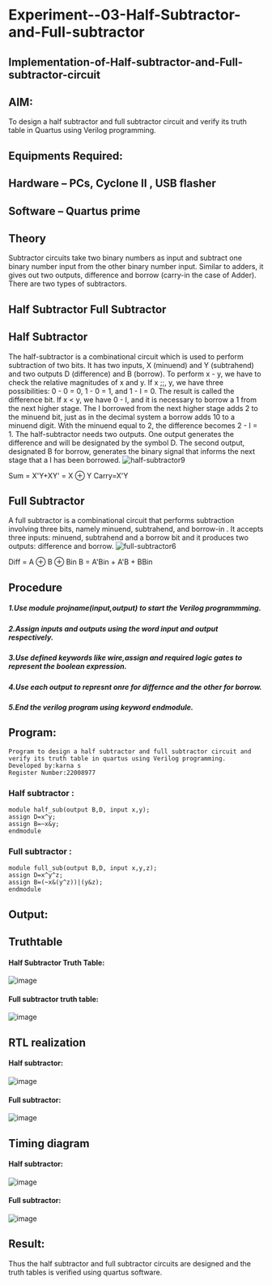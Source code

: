# Experiment--03-Half-Subtractor-and-Full-subtractor
## Implementation-of-Half-subtractor-and-Full-subtractor-circuit
## AIM:
To design a half subtractor and full subtractor circuit and verify its truth table in Quartus using Verilog programming.

## Equipments Required:
## Hardware – PCs, Cyclone II , USB flasher
## Software – Quartus prime
## Theory
Subtractor circuits take two binary numbers as input and subtract one binary number input from the other binary number input. Similar to adders, it gives out two outputs, difference and borrow (carry-in the case of Adder). There are two types of subtractors.

## Half Subtractor Full Subtractor
## Half Subtractor
The half-subtractor is a combinational circuit which is used to perform subtraction of two bits. It has two inputs, X (minuend) and Y (subtrahend) and two outputs D (difference) and B (borrow). To perform x - y, we have to check the relative magnitudes of x and y. If x ;;, y, we have three possibilities: 0 - 0 = 0, 1 - 0 = 1, and 1 - I = 0. The result is called the difference bit. If x < y, we have 0 - I, and it is necessary to borrow a 1 from the next higher stage. The I borrowed from the next higher stage adds 2 to the minuend bit, just as in the decimal system a borrow adds 10 to a minuend digit. With the minuend equal to 2, the difference becomes 2 - I = 1. The half-subtractor needs two outputs. One output generates the difference and will be designated by the symbol D. The second output, designated B for borrow, generates the binary signal that informs the next stage that a I has been borrowed.
![half-subtractor9](https://user-images.githubusercontent.com/36288975/166112538-58c3bc7c-ee5d-4e6a-ac8d-8e8328efe27a.png)


Sum = X'Y+XY' = X ⊕ Y
Carry=X'Y

## Full Subtractor
A full subtractor is a combinational circuit that performs subtraction involving three bits, namely minuend, subtrahend, and borrow-in . It accepts three inputs: minuend, subtrahend and a borrow bit and it produces two outputs: difference and borrow. 
![full-subtractor6](https://user-images.githubusercontent.com/36288975/166112541-24c68359-3de8-4674-ae22-8272ffc385ed.png)


Diff = A ⊕ B ⊕ Bin B = A'Bin + A'B + BBin

## Procedure
##### 1.Use module projname(input,output) to start the Verilog programmming.
##### 2.Assign inputs and outputs using the word input and output respectively.
##### 3.Use defined keywords like wire,assign and required logic gates to represent the boolean expression.
##### 4.Use each output to represnt onre for differnce and the other for borrow.
##### 5.End the verilog program using keyword endmodule.


## Program:
```
Program to design a half subtractor and full subtractor circuit and
verify its truth table in quartus using Verilog programming.
Developed by:karna s
Register Number:22008977 
```

### Half subtractor :
```
module half_sub(output B,D, input x,y);
assign D=x^y;
assign B=~x&y;
endmodule
```
### Full subtractor :
```
module full_sub(output B,D, input x,y,z);
assign D=x^y^z;
assign B=(~x&(y^z))|(y&z);
endmodule
```
## Output:

## Truthtable
#### Half Subtractor Truth Table:
![image](https://user-images.githubusercontent.com/121109150/214821929-5ba5f304-de22-4797-bf0f-20a97c211e87.png)
#### Full subtractor truth table:
![image](https://user-images.githubusercontent.com/121109150/214822004-d96ccf55-a34c-4d8f-9a0f-321733107ae3.png)

##  RTL realization
#### Half subtractor:
![image](https://user-images.githubusercontent.com/121109150/214822123-2904bb9c-09be-4c9c-bb2f-381e867b51b6.png)

#### Full subtractor:
![image](https://user-images.githubusercontent.com/121109150/214822192-fd1c7919-9f02-4828-9aa4-329cf74acec5.png)

## Timing diagram 
#### Half subtractor:
![image](https://user-images.githubusercontent.com/121109150/214822315-66f18562-6cf0-489c-bee0-b85cb5103679.png)
#### Full subtractor:
![image](https://user-images.githubusercontent.com/121109150/214822414-841f7abd-02f2-440d-ba5c-fbed97691f2a.png)


## Result:
Thus the half subtractor and full subtractor circuits are designed and the truth tables is verified using quartus software.
